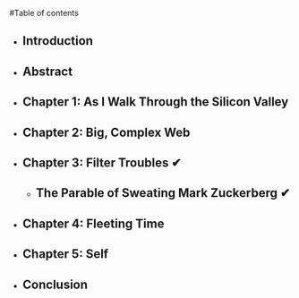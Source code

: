 #Table of contents

- ## Introduction
- ## Abstract
- ## Chapter 1: As I Walk Through the Silicon Valley 
- ## Chapter 2: Big, Complex Web
- ## Chapter 3: Filter Troubles ✔︎
	- ## The Parable of Sweating Mark Zuckerberg ✔︎
- ## Chapter 4: Fleeting Time
- ## Chapter 5: Self
- ## Conclusion